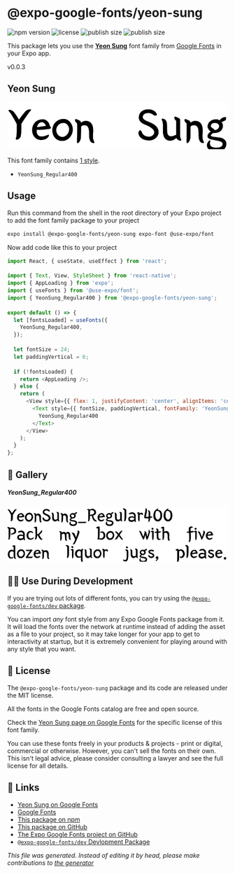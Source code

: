 # @expo-google-fonts/yeon-sung

![npm version](https://flat.badgen.net/npm/v/@expo-google-fonts/yeon-sung)
![license](https://flat.badgen.net/github/license/expo/google-fonts)
![publish size](https://flat.badgen.net/packagephobia/install/@expo-google-fonts/yeon-sung)
![publish size](https://flat.badgen.net/packagephobia/publish/@expo-google-fonts/yeon-sung)

This package lets you use the [**Yeon Sung**](https://fonts.google.com/specimen/Yeon+Sung) font family from [Google Fonts](https://fonts.google.com/) in your Expo app.

v0.0.3

## Yeon Sung

![Yeon Sung](./font-family.png)

This font family contains [1 style](#gallery).

- `YeonSung_Regular400`

## Usage

Run this command from the shell in the root directory of your Expo project to add the font family package to your project
```sh
expo install @expo-google-fonts/yeon-sung expo-font @use-expo/font
```

Now add code like this to your project
```js
import React, { useState, useEffect } from 'react';

import { Text, View, StyleSheet } from 'react-native';
import { AppLoading } from 'expo';
import { useFonts } from '@use-expo/font';
import { YeonSung_Regular400 } from '@expo-google-fonts/yeon-sung';

export default () => {
  let [fontsLoaded] = useFonts({
    YeonSung_Regular400,
  });

  let fontSize = 24;
  let paddingVertical = 6;

  if (!fontsLoaded) {
    return <AppLoading />;
  } else {
    return (
      <View style={{ flex: 1, justifyContent: 'center', alignItems: 'center' }}>
        <Text style={{ fontSize, paddingVertical, fontFamily: 'YeonSung_Regular400' }}>
          YeonSung_Regular400
        </Text>
      </View>
    );
  }
};

```

## 🔡 Gallery

##### YeonSung_Regular400
![YeonSung_Regular400](./cc6d366c352d7d897155bde07516cd01c0fcd308ff28d0d6545d6634046cecec.ttf.png)


## 👩‍💻 Use During Development

If you are trying out lots of different fonts, you can try using the [`@expo-google-fonts/dev` package](https://github.com/expo/google-fonts/tree/master/font-packages/dev#readme).

You can import *any* font style from any Expo Google Fonts package from it. It will load the fonts
over the network at runtime instead of adding the asset as a file to your project, so it may take longer
for your app to get to interactivity at startup, but it is extremely convenient
for playing around with any style that you want.

## 📖 License

The `@expo-google-fonts/yeon-sung` package and its code are released under the MIT license.

All the fonts in the Google Fonts catalog are free and open source.

Check the [Yeon Sung page on Google Fonts](https://fonts.google.com/specimen/Yeon+Sung) for the specific license of this font family.

You can use these fonts freely in your products & projects - print or digital, commercial or otherwise. However, you can't sell the fonts on their own. This isn't legal advice, please consider consulting a lawyer and see the full license for all details.

## 🔗 Links

- [Yeon Sung on Google Fonts](https://fonts.google.com/specimen/Yeon+Sung)
- [Google Fonts](https://fonts.google.com/)
- [This package on npm](https://www.npmjs.com/package/@expo-google-fonts/yeon-sung)
- [This package on GitHub](https://github.com/expo/google-fonts/tree/master/font-packages/yeon-sung)
- [The Expo Google Fonts project on GitHub](https://github.com/expo/google-fonts)
- [`@expo-google-fonts/dev` Devlopment Package](https://github.com/expo/google-fonts/tree/master/font-packages/dev)


*This file was generated. Instead of editing it by head, please make contributions to [the generator](https://github.com/expo/google-fonts/tree/master/packages/generator)*
